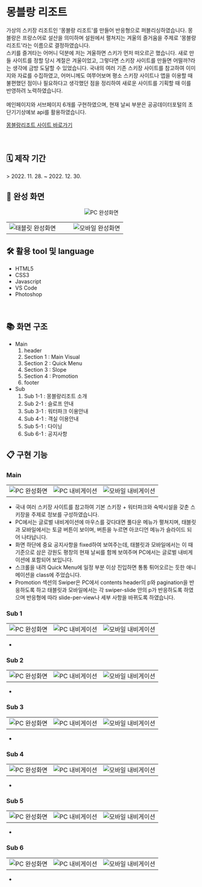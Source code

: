 <h1>몽블랑 리조트</h1>
<p>
가상의 스키장 리조트인 '몽블랑 리조트'를 만들어 반응형으로 퍼블리싱하였습니다. 몽블랑은 프랑스어로 설산을 의미하며 설원에서 펼쳐지는 겨울의 즐거움을 주제로 '몽블랑 리조트'라는 이름으로 결정하였습니다.
<br>
스키를 즐겨타는 어머니 덕분에 저는 겨울하면 스키가 먼저 떠오르곤 했습니다. 새로 만들 사이트를 정할 당시 계절은 겨울이었고, 그렇다면 스키장 사이트를 만들면 어떨까?라는 생각에 금방 도달할 수 있었습니다. 국내의 여러 기존 스키장 사이트를 참고하여 이미지와 자료를 수집하였고, 어머니께도 여쭈어보며 평소 스키장 사이트나 앱을 이용할 때 불편했던 점이나 필요하다고 생각했던 점을 정리하여 새로운 사이트를 기획할 때 이를 반영하려 노력하였습니다.
<br>
<br>
메인페이지와 서브페이지 6개를 구현하였으며, 현재 날씨 부분은 공공데이터포털의 초단기기상예보 api를 활용하였습니다.
</p>
<a href="http://hyj01.dothome.co.kr/">몽블랑리조트 사이트 바로가기</a>
<br>
<br>
<br>
<h2>🗓️ 제작 기간</h2>
> 2022. 11. 28. ~ 2022. 12. 30.
<h2>📸 완성 화면</h2>
<div align="center"><img alt="PC 완성화면" src="/capture/pc_main.jpg" /></div>
<table>
  <tr>
    <td width="55%"><img alt="태블릿 완성화면" src="/capture/t_main.jpg" /></td>
    <td width="45%"><img alt="모바일 완성화면" src="/capture/m_main.jpg" /></td>
  </tr>
</table>
<h2>🛠 활용 tool 및 language</h2>
<ul>
  <li>HTML5</li>
  <li>CSS3</li>
  <li>Javascript</li>
  <li>VS Code</li>
  <li>Photoshop</li>
</ul>
<br>
<h2>📚 화면 구조</h2>
<ul>
  <li>
    Main
    <ol>
      <li>header</li>
      <li>Section 1 : Main Visual</li>
      <li>Section 2 : Quick Menu</li>
      <li>Section 3 : Slope</li>
      <li>Section 4 : Promotion</li>
      <li>footer</li>
    </ol>
  </li>
  <li>
    Sub
    <ol>
      <li>Sub 1-1 : 몽블랑리조트 소개</li>
      <li>Sub 2-1 : 슬로프 안내</li>
      <li>Sub 3-1 : 워터파크 이용안내</li>
      <li>Sub 4-1 : 객실 이용안내</li>
      <li>Sub 5-1 : 다이닝</li>
      <li>Sub 6-1 : 공지사항</li>
    </ol>
  </li>
</ul>
<h2>📋 구현 기능</h2>
<h3>Main</h3>
  <table align="center">
    <tr>
      <td><img alt="PC 완성화면" src="/capture/resort_d_1.gif" /></td>
      <td><img alt="PC 내비게이션" src="/capture/resort_t_1.gif" /></td>
      <td><img alt="모바일 내비게이션" src="/capture/resort_m_1.gif" /></td>
    </tr>
  </table>
  <ul>
    <li>국내 여러 스키장 사이트를 참고하여 기본 스키장 + 워터파크와 숙박시설을 갖춘 스키장을 주제로 정보를 구성하였습니다.</li>
    <li>PC에서는 글로벌 내비게이션에 마우스를 갖다대면 풀다운 메뉴가 펼쳐지며, 태블릿과 모바일에서는 토글 버튼이 보이며, 버튼을 누르면 아코디언 메뉴가 슬라이드 되어 나타납니다.</li>
    <li>화면 하단에 중요 공지사항을 fixed하여 보여주는데, 태블릿과 모바일에서는 이 때 기준으로 삼은 강원도 평창의 현재 날씨를 함께 보여주며 PC에서는 글로벌 내비게이션에 포함되어 보입니다.</li>
    <li>스크롤을 내려 Quick Menu에 일정 부분 이상 진입하면 통통 튀어오르는 듯한 애니메이션을 class에 주었습니다.</li>
    <li>Promotion 섹션의 Swiper은 PC에서 contents header의 p와 pagination을 반응하도록 하고 태블릿과 모바일에서는 각 swiper-slide 안의 p가 반응하도록 하였으며 반응형에 따라 slide-per-view나 세부 사항을 바뀌도록 하였습니다.</li>
  </ul>
<h3>Sub 1</h3>
  <table align="center">
    <tr>
      <td><img alt="PC 완성화면" src="/capture/resort_d_2.gif" /></td>
      <td><img alt="PC 내비게이션" src="/capture/resort_t_2.gif" /></td>
      <td><img alt="모바일 내비게이션" src="/capture/resort_m_2.gif" /></td>
    </tr>
  </table>
  
  <ul>
    <li></li>
  </ul>
<h3>Sub 2</h3>
  <table align="center">
    <tr>
      <td><img alt="PC 완성화면" src="/capture/resort_d_3.gif" /></td>
      <td><img alt="PC 내비게이션" src="/capture/resort_t_3.gif" /></td>
      <td><img alt="모바일 내비게이션" src="/capture/resort_m_3.gif" /></td>
    </tr>
  </table>
  
  <ul>
    <li></li>
  </ul>
<h3>Sub 3</h3>
  <table align="center">
    <tr>
      <td><img alt="PC 완성화면" src="/capture/resort_d_4.gif" /></td>
      <td><img alt="PC 내비게이션" src="/capture/resort_t_4.gif" /></td>
      <td><img alt="모바일 내비게이션" src="/capture/resort_m_4.gif" /></td>
    </tr>
  </table>
  
  <ul>
    <li></li>
  </ul>
<h3>Sub 4</h3>
  <table align="center">
    <tr>
      <td><img alt="PC 완성화면" src="/capture/resort_d_5.gif" /></td>
      <td><img alt="PC 내비게이션" src="/capture/resort_t_5.gif" /></td>
      <td><img alt="모바일 내비게이션" src="/capture/resort_m_5.gif" /></td>
    </tr>
  </table>
  
  <ul>
    <li></li>
  </ul>
<h3>Sub 5</h3>
  <table align="center">
    <tr>
      <td><img alt="PC 완성화면" src="/capture/resort_d_6.gif" /></td>
      <td><img alt="PC 내비게이션" src="/capture/resort_t_6.gif" /></td>
      <td><img alt="모바일 내비게이션" src="/capture/resort_m_6.gif" /></td>
    </tr>
  </table>
  
  <ul>
    <li></li>
  </ul>
<h3>Sub 6</h3>
  <table align="center">
    <tr>
      <td><img alt="PC 완성화면" src="/capture/resort_d_7.gif" /></td>
      <td><img alt="PC 내비게이션" src="/capture/resort_t_7.gif" /></td>
      <td><img alt="모바일 내비게이션" src="/capture/resort_m_7.gif" /></td>
    </tr>
  </table>
  
  <ul>
    <li></li>
  </ul>
